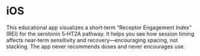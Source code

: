 # iOS
This educational app visualizes a short‑term “Receptor Engagement Index” (REI) for the serotonin 5‑HT2A pathway. It helps you see how session timing affects near‑term sensitivity and recovery—encouraging spacing, not stacking. The app never recommends doses and never encourages use.
